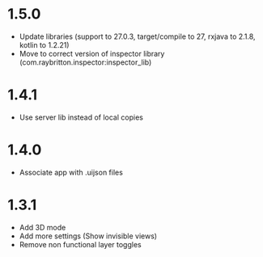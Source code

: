 # 1.5.0

- Update libraries (support to 27.0.3, target/compile to 27, rxjava to 2.1.8, kotlin to 1.2.21)
- Move to correct version of inspector library (com.raybritton.inspector:inspector_lib)

# 1.4.1

- Use server lib instead of local copies

# 1.4.0

- Associate app with .uijson files

# 1.3.1

- Add 3D mode
- Add more settings (Show invisible views)
- Remove non functional layer toggles